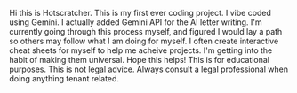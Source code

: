 Hi this is Hotscratcher. This is my first ever coding project. I vibe coded using Gemini. I actually added Gemini API for the AI letter writing. I'm currently going through this process myself, and figured I would lay a path so others may follow what I am doing for myself. I often create interactive cheat sheets for myself to help me acheive projects. I'm getting into the habit of making them universal. Hope this helps! This is for educational purposes. This is not legal advice. Always consult a legal professional when doing anything tenant related.
